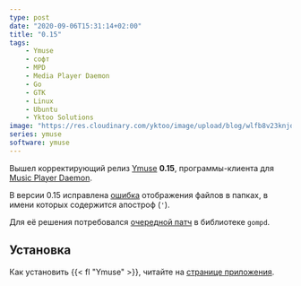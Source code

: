 ```yaml
---
type: post
date: "2020-09-06T15:31:14+02:00"
title: "0.15"
tags:
    - Ymuse
    - софт
    - MPD
    - Media Player Daemon
    - Go
    - GTK
    - Linux
    - Ubuntu
    - Yktoo Solutions
image: "https://res.cloudinary.com/yktoo/image/upload/blog/wlfb8v23knjqaefztiwg.png"
series: ymuse
software: ymuse
---
```


Вышел корректирующий релиз [Ymuse](/software/ymuse) **0.15**, программы-клиента для [Music Player Daemon](https://www.musicpd.org/).

<!--more-->

В версии 0.15 исправлена [ошибка](https://github.com/yktoo/ymuse/issues/11) отображения файлов в папках, в имени которых содержится апостроф (`'`).

Для её решения потребовался [очередной патч](https://github.com/fhs/gompd/pull/61) в библиотеке `gompd`.

## Установка

Как установить {{< fl "Ymuse" >}}, читайте на [странице приложения](/software/ymuse).
